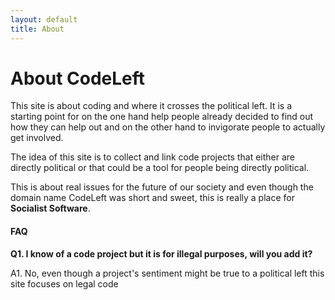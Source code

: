 ```yaml
---
layout: default
title: About
---
```


# About CodeLeft

This site is about coding and where it crosses the political left. It is a starting point for on the one hand help people already decided to find out how they can help out and on the other hand to invigorate people to actually get involved.

The idea of this site is to collect and link code projects that either are directly political or that could be a tool for people being directly political. 

This is about real issues for the future of our society and even though the domain name CodeLeft was short and sweet, this is really a place for **Socialist Software**.


#### FAQ
**Q1. I know of a code project but it is for illegal purposes, will you add it?**
    
A1. No, even though a project's sentiment might be true to a political left this site focuses on legal code
